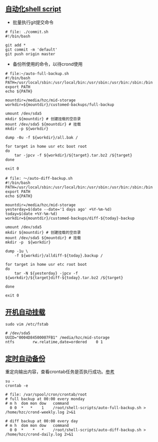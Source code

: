 ## [自动化shell script][1]
* 批量执行git提交命令  
	
```
# file: ./commit.sh
#!/bin/bash

git add *
git commit -m 'default'
git push origin master

```

* 备份所使用的命令，以待crond使用  
	
```
# file:~/auto-full-backup.sh
#!/bin/bash
PATH=/usr/local/sbin:/usr/local/bin:/usr/sbin:/usr/bin:/sbin:/bin
export PATH
echo ${PATH}

mountdir=/media/hzc/mid-storage
workdir=${mountdir}/customed-backups/full-backup

umount /dev/sda5
mkdir ${mountdir} # 创建挂载的空目录  
mount /dev/sda5 ${mountdir} # 挂载  
mkdir -p ${workdir}

dump -0u -f ${workdir}/all.bak / 

for target in home usr etc boot root
do
    tar -jpcv -f ${workdir}/${target}.tar.bz2 /${target}
done

exit 0

```

```
# file: ～/auto-diff-backup.sh
#!/bin/bash
PATH=/usr/local/sbin:/usr/local/bin:/usr/sbin:/usr/bin:/sbin:/bin
export PATH
echo ${PATH}

mountdir=/media/hzc/mid-storage
yesterday=$(date --date='1 days ago' +%Y-%m-%d)
today=$(date +%Y-%m-%d)
workdir=${mountdir}/customed-backups/diff-${today}-backup

umount /dev/sda5
mkdir ${mountdir} # 创建挂载的空目录
mount /dev/sda5 ${mountdir} # 挂载  
mkdir -p  ${workdir}

dump -1u \
    -f ${workdir}/alldiff-${today}.backup / 

for target in home usr etc root boot
do
    tar -N ${yesterday} -jpcv -f ${workdir}/${target}diff-${today}.tar.bz2 /${target}    
    
done

exit 0
```


## [开机自动挂载][2]
```
sudo vim /etc/fstab

# /dev/sda5 
UUID="0004D84500007FB1" /media/hzc/mid-storage
ntfs        rw.relatime,date=ordered    0 1

```


## [定时自动备份][3]
重定向输出内容，查看crontab任务是否执行成功。[参考](http://blog.csdn.net/ithomer/article/details/6817019)  

```
su -
crontab -e   

# file: /var/spool/cron/crontab/root
# full backup at 00:00 every monday  
# m h  dom mon dow   command
  0 0  *   *    1    /root/shell-scripts/auto-full-backup.sh > /home/hzc/crond-weekly.log 2>&1

# diff backup at 00:00 every day
# m h  dom mon dow   command
  0 0  *    *   *    /root/shell-scripts/auto-diff-backup.sh > /home/hzc/crond-daily.log 2>&1 

```





[1]: http://linux.vbird.org/linux_basic/0340bashshell-scripts.php

[2]: http://linux.vbird.org/linux_basic/0230filesystem.php#bootup

[3]: http://linux.vbird.org/linux_basic/0430cron.php#whatiscron_type




